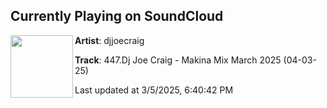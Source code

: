 ## Currently Playing on SoundCloud

[<img align="left" width="100" src="https://i1.sndcdn.com/artworks-d9Bz5G1rJ54vKZEJ-vqAf8w-t500x500.png">](https://soundcloud.com/djjoecraig/447-dj-joe-craig-makina-mix)

**Artist**: djjoecraig 

**Track**: 447.Dj Joe Craig - Makina Mix March 2025 (04-03-25)

Last updated at 3/5/2025, 6:40:42 PM
